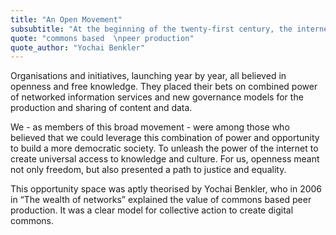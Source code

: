 ```yaml
---
title: "An Open Movement"
subsubtitle: "At the beginning of the twenty-first century, the internet gave birth to the open movement."
quote: "commons based  \npeer production"
quote_author: "Yochai Benkler"
---
```

Organisations and initiatives, launching year by year, all believed in openness and free knowledge. They placed their bets on combined power of networked information services and new governance models for the production and sharing of content and data.

We - as members of this broad movement - were among those who believed that we could leverage this combination of power and opportunity to build a more democratic society. To unleash the power of the internet to create universal access to knowledge and culture. For us, openness meant not only freedom, but also presented a path to justice and equality.
<!--more-->
This opportunity space was aptly theorised by Yochai Benkler, who in 2006 in “The wealth of networks” explained the value of  commons based peer production. It was a clear model for collective action to create digital commons.

